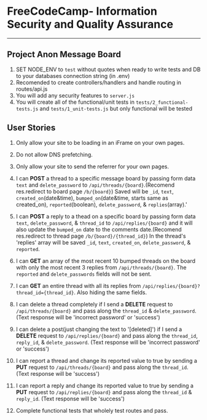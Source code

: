 # FreeCodeCamp- Information Security and Quality Assurance

---

## Project Anon Message Board

1. SET NODE_ENV to `test` without quotes when ready to write tests and DB to your databases connection string (in .env)
2. Recomended to create controllers/handlers and handle routing in routes/api.js
3. You will add any security features to `server.js`
4. You will create all of the functional/unit tests in `tests/2_functional-tests.js` and `tests/1_unit-tests.js` but only functional will be tested

## User Stories

1. Only allow your site to be loading in an iFrame on your own pages.

2. Do not allow DNS prefetching.

3. Only allow your site to send the referrer for your own pages.

4. I can **POST** a thread to a specific message board by passing form data `text` and `delete_password` to `/api/threads/{board}`.(Recomend res.redirect to board page `/b/{board}`) Saved will be `_id`, `text`, `created_on`(date&time), `bumped_on`(date&time, starts same as created_on), `reported`(boolean), `delete_password`, & `replies`(array).'

5. I can **POST** a reply to a thead on a specific board by passing form data `text`, `delete_password`, & `thread_id` to `/api/replies/{board}` and it will also update the `bumped_on` date to the comments date.(Recomend res.redirect to thread page `/b/{board}/{thread_id}`) In the thread's 'replies' array will be saved `_id`, `text`, `created_on`, `delete_password`, & `reported`.

6. I can **GET** an array of the most recent 10 bumped threads on the board with only the most recent 3 replies from `/api/threads/{board}`. The `reported` and `delete_passwords` fields will not be sent.

7. I can **GET** an entire thread with all its replies from `/api/replies/{board}?thread_id={thread_id}`. Also hiding the same fields.

8. I can delete a thread completely if I send a **DELETE** request to `/api/threads/{board}` and pass along the `thread_id` & `delete_password`. (Text response will be 'incorrect password' or 'success')

9. I can delete a post(just changing the text to '[deleted]') if I send a **DELETE** request to `/api/replies/{board}` and pass along the `thread_id`, `reply_id`, & `delete_password`. (Text response will be 'incorrect password' or 'success')

10. I can report a thread and change its reported value to true by sending a **PUT** request to `/api/threads/{board}` and pass along the `thread_id`. (Text response will be 'success')

11. I can report a reply and change its reported value to true by sending a **PUT** request to `/api/replies/{board}` and pass along the `thread_id` & `reply_id`. (Text response will be 'success')

12. Complete functional tests that wholely test routes and pass.
